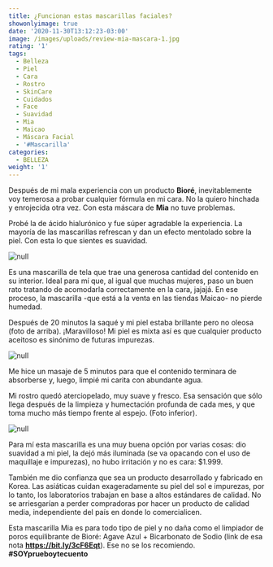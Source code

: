 ```yaml
---
title: ¿Funcionan estas mascarillas faciales?
showonlyimage: true
date: '2020-11-30T13:12:23-03:00'
image: /images/uploads/review-mia-mascara-1.jpg
rating: '1'
tags:
  - Belleza
  - Piel
  - Cara
  - Rostro
  - SkinCare
  - Cuidados
  - Face
  - Suavidad
  - Mia
  - Maicao
  - Máscara Facial
  - '#Mascarilla'
categories:
  - BELLEZA
weight: '1'
---
```

Después de mi mala experiencia con un producto **Bioré**, inevitablemente voy temerosa a probar cualquier fórmula en mi cara. No la quiero hinchada y enrojecida otra vez. Con esta máscara de **Mia** no tuve problemas.

Probé la de ácido hialurónico y fue súper agradable la experiencia. La mayoría de las mascarillas refrescan y dan un efecto mentolado sobre la piel. Con esta lo que sientes es suavidad.

![null](/images/uploads/review-mia-collage.jpg)

Es una mascarilla de tela que trae una generosa cantidad del contenido en su interior. Ideal para mí que, al igual que muchas mujeres, paso un buen rato tratando de acomodarla correctamente en la cara, jajajá. En ese proceso, la mascarilla -que está a la venta en las tiendas Maicao- no pierde humedad.

Después de 20 minutos la saqué y mi piel estaba brillante pero no oleosa (foto de arriba). ¡Maravilloso! Mi piel es mixta así es que cualquier producto aceitoso es sinónimo de futuras impurezas.

![null](/images/uploads/review-mia-con-mascarilla.jpg)

Me hice un masaje de 5 minutos para que el contenido terminara de absorberse y, luego, limpié mi carita con abundante agua.

Mi rostro quedó aterciopelado, muy suave y fresco. Esa sensación que sólo llega después de la limpieza y humectación profunda de cada mes, y que toma mucho más tiempo frente al espejo. (Foto inferior).

![null](/images/uploads/review-mia-final.jpg)

Para mí esta mascarilla es una muy buena opción por varias cosas: dio suavidad a mi piel, la dejó más iluminada (se va opacando con el uso de maquillaje e impurezas), no hubo irritación y no es cara: $1.999.

También me dio confianza que sea un producto desarrollado y fabricado en Korea. Las asiáticas cuidan exageradamente su piel del sol e impurezas, por lo tanto, los laboratorios trabajan en base a altos estándares de calidad. No se arriesgarían a perder compradoras por hacer un producto de calidad media, independiente del país en donde lo comercialicen.

Esta mascarilla Mia es para todo tipo de piel y no daña como el limpiador de poros equilibrante de Bioré: Agave Azul + Bicarbonato de Sodio (link de esa nota **https://bit.ly/3cF6Eqt**). Ese no se los recomiendo. **\#SOYprueboytecuento**
